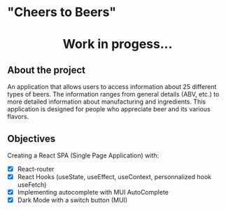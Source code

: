 # "Cheers to Beers"

<center>

<h1> Work in progess... </h1>

</center>

## About the project

An application that allows users to access information about 25 different types of beers. The information ranges from general details (ABV, etc.) to more detailed information about manufacturing and ingredients. This application is designed for people who appreciate beer and its various flavors.

## Objectives

Creating a React SPA (Single Page Application) with:

-   [x] React-router
-   [x] React Hooks (useState, useEffect, useContext, personnalized hook useFetch)
-   [x] Implementing autocomplete with MUI AutoComplete
-   [x] Dark Mode with a switch button (MUI)
